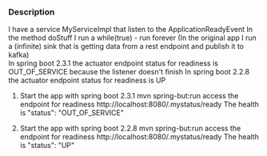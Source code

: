 ### Description
I have a service MyServiceImpl that listen to the ApplicationReadyEvent
In the method doStuff I run a while(true) - run forever 
(In the original app I run a (infinite) sink that is getting data from a rest endpoint and publish it to kafka)  
In spring boot 2.3.1 the actuator endpoint status for readiness is OUT_OF_SERVICE because the listener doesn't finish
In spring boot 2.2.8 the actuator endpoint status for readiness is UP    

1. Start the app with spring boot 2.3.1
mvn spring-but:run
access the endpoint for readiness 
http://localhost:8080/.mystatus/ready
The health is "status": "OUT_OF_SERVICE"

2. Start the app with spring boot 2.2.8
mvn spring-but:run
access the endpoint for readiness 
http://localhost:8080/.mystatus/ready
The health is "status": "UP"
